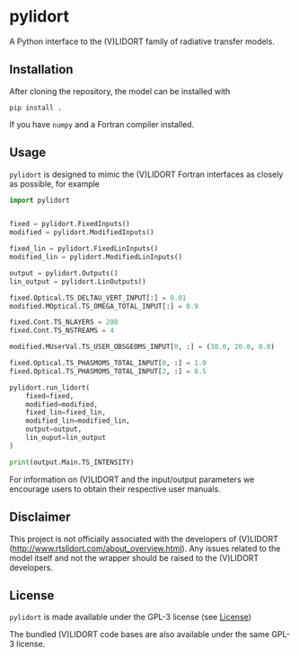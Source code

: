 # pylidort
A Python interface to the (V)LIDORT family of radiative transfer models.

## Installation
After cloning the repository, the model can be installed with

```
pip install .
```

If you have `numpy` and a Fortran compiler installed.

## Usage
`pylidort` is designed to mimic the (V)LIDORT Fortran interfaces as closely as possible, for example

```python
import pylidort


fixed = pylidort.FixedInputs()
modified = pylidort.ModifiedInputs()

fixed_lin = pylidort.FixedLinInputs()
modified_lin = pylidort.ModifiedLinInputs()

output = pylidort.Outputs()
lin_output = pylidort.LinOutputs()

fixed.Optical.TS_DELTAU_VERT_INPUT[:] = 0.01
modified.MOptical.TS_OMEGA_TOTAL_INPUT[:] = 0.9

fixed.Cont.TS_NLAYERS = 200
fixed.Cont.TS_NSTREAMS = 4

modified.MUserVal.TS_USER_OBSGEOMS_INPUT[0, :] = (30.0, 20.0, 0.0)

fixed.Optical.TS_PHASMOMS_TOTAL_INPUT[0, :] = 1.0
fixed.Optical.TS_PHASMOMS_TOTAL_INPUT[2, :] = 0.5

pylidort.run_lidort(
    fixed=fixed,
    modified=modified,
    fixed_lin=fixed_lin,
    modified_lin=modified_lin,
    output=output,
    lin_ouput=lin_output
)

print(output.Main.TS_INTENSITY)
```

For information on (V)LIDORT and the input/output parameters we encourage users to obtain their respective user manuals.


## Disclaimer
This project is not officially associated with the developers of (V)LIDORT (http://www.rtslidort.com/about_overview.html).
Any issues related to the model itself and not the wrapper should be raised to the (V)LIDORT developers.

## License
`pylidort` is made available under the GPL-3 license (see [License](https://github.com/usask-arg/sasktran2/blob/main/license.txt))

The bundled (V)LIDORT code bases are also available under the same GPL-3 license.
